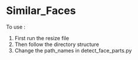 # Similar_Faces

To use :
1) First run the resize file
2) Then follow the directory structure
3) Change the path_names in detect_face_parts.py
